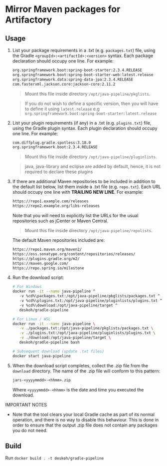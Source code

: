 # Mirror Maven packages for Artifactory

## Usage

1. List your package requirements in a .txt (e.g. `packages.txt`) file, using the Gradle `<groupId>:<artifactId>:<version>` syntax. Each package declaration should occupy one line. For example:

   ```txt
   org.springframework.boot:spring-boot-starter:2.3.4.RELEASE
   org.springframework.boot:spring-boot-starter-web:latest.release
   org.springframework.data:spring-data-jpa:2.3.4.RELEASE
   com.fasterxml.jackson.core:jackson-core:2.11.2
   ```

   > Mount this file inside directory `/opt/java-pipeline/pkglists`.

   > If you do not wish to define a specific version, then you will have to define it using `latest.release` e.g `org.springframework.boot:spring-boot-starter:latest.release`

1. List your plugin requirements (if any) in a .txt (e.g. `plugins.txt`) file, using the Gradle plugin syntax. Each plugin declaration should occupy one line. For example:

   ```txt
   com.diffplug.gradle.spotless:3.18.0
   org.springframework.boot:2.3.4.RELEASE
   ```

   > Mount this file inside directory `/opt/java-pipeline/pluginlists`.

   > java, java-library and eclipse are added by default, hence, it is not required to declare these plugins

1. If there are additional Maven repositories to be included in addition to the default list below, list them inside a .txt file (e.g. `repo.txt`). Each URL should occupy one line with **TRAILING NEW LINE**. For example:

   ```txt
   https://repo1.example.com/releases
   https://repo2.example.org/libs-releases

   ```

   Note that you will need to explicitly list the URLs for the usual repositories such as jCenter or Maven Central.

   > Mount this file inside directory `/opt/java-pipeline/repolists`.

   The default Maven repositories included are:

   ```txt
   https://repo1.maven.org/maven2/
   https://oss.sonatype.org/content/repositories/releases/
   https://plugins.gradle.org/m2/
   https://maven.google.com/
   https://repo.spring.io/milestone
   ```

1. Run the download script:

   ```sh
   # For Windows
   docker run -it --name java-pipeline ^
      -v %cd%\packages.txt:/opt/java-pipeline/pkglists/packages.txt ^
      -v %cd%\plugins.txt:/opt/java-pipeline/pluginlists/plugins.txt ^
      -v %cd%\download:/opt/java-pipeline/target ^
      deskoh/gradle-pipeline

   # For Linux / WSL
   docker run -it --name java-pipeline \
      -v ./packages.txt:/opt/java-pipeline/pkglists/packages.txt \
      -v ./plugins.txt:/opt/java-pipeline/pluginlists/plugins.txt \
      -v ./download:/opt/java-pipeline/target \
      deskoh/gradle-pipeline bash

   # Subsequent download (update .txt files)
   docker start java-pipeline
   ```

1. When the download script completes, collect the .zip file from the `download` directory. The name of the .zip file will conform to this pattern:

   ```txt
   jars-<yyyymmdd>-<hhmm>.zip
   ```

   Where `<yyyymmdd>-<hhmm>` is the date and time you executed the download.

IMPORTANT NOTES

 - Note that the tool clears your local Gradle cache as part of its normal
   operation, and there is no way to disable this behaviour. This is done in
   order to ensure that the output .zip file does not contain any packages
   you do not need.

## Build

Run `docker build . -t deskoh/gradle-pipeline`
